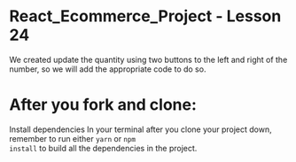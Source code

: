 # React_Ecommerce_Project - Lesson 24

We created update the quantity using two buttons to the left and right of the number, so we will add the appropriate code to do so.

# After you fork and clone:
Install dependencies
In your terminal after you clone your project down, remember to run either <code>yarn</code> or <code>npm install</code> to build all the dependencies in the project.


